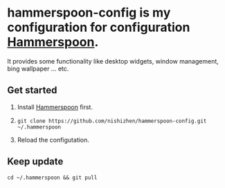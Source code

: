# hammerspoon-config is my configuration for configuration [Hammerspoon](http://www.hammerspoon.org/). 
 
 It provides some functionality like desktop widgets, window management, bing wallpaper ... etc.

## Get started

1. Install [Hammerspoon](http://www.hammerspoon.org/) first.

2. `git clone https://github.com/nishizhen/hammerspoon-config.git ~/.hammerspoon`

3. Reload the configutation.

## Keep update

`cd ~/.hammerspoon && git pull`

